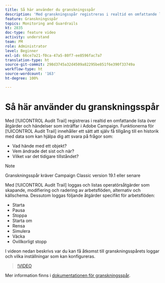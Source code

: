 ```yaml
---
title: Så här använder du granskningsspår
description: 'Med granskningsspår registreras i realtid en omfattande lista över åtgärder och händelser som inträffar i Adobe Campaign. '
feature: Granskningsspår
topics: Monitoring and Guardrails
kt: 2835
doc-type: feature video
activity: understand
team: PM
role: Administrator
level: Beginner
exl-id: 66ce7a21-f0ca-47a5-80f7-ee8596fac7a7
translation-type: ht
source-git-commit: 298d3745a32d4509a82295be851f6e390f33749a
workflow-type: ht
source-wordcount: '163'
ht-degree: 100%

---
```


# Så här använder du granskningsspår

Med [!UICONTROL Audit Trail] registreras i realtid en omfattande lista över åtgärder och händelser som inträffar i Adobe Campaign. Funktionerna för [!UICONTROL Audit Trail] innehåller ett sätt att själv få tillgång till en historik med data som kan hjälpa dig att svara på frågor som:

* Vad hände med ett objekt?
* Vem ändrade det sist och när?
* Vilket var det tidigare tillståndet?

>[!NOTE]
>
>Granskningsspår kräver Campaign Classic version 19.1 eller senare

Med [!UICONTROL Audit Trail] loggas och listas operatörsåtgärder som skapande, modifiering och radering av arbetsflöden, alternativ och källschema. Dessutom loggas följande åtgärder specifikt för arbetsflöden:

* Starta
* Pausa
* Stoppa
* Starta om
* Rensa
* Simulera
* Väcka
* Ovillkorligt stopp

I videon nedan beskrivs var du kan få åtkomst till granskningsspårets loggar och vilka inställningar som kan konfigureras.

>[!VIDEO](https://video.tv.adobe.com/v/27425?quality=12)

Mer information finns i [dokumentationen för granskningsspår](https://docs.adobe.com/content/help/sv-SE/campaign-classic/using/monitoring-campaign-classic/production-procedures/audit-trail.html).
